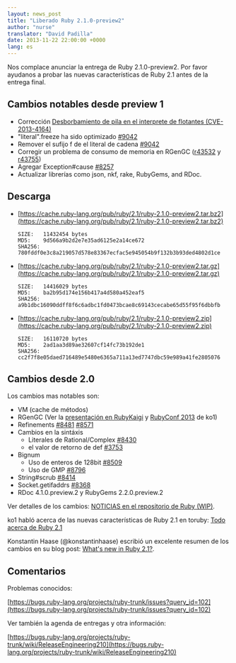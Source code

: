 ```yaml
---
layout: news_post
title: "Liberado Ruby 2.1.0-preview2"
author: "nurse"
translator: "David Padilla"
date: 2013-11-22 22:00:00 +0000
lang: es
---
```


Nos complace anunciar la entrega de Ruby 2.1.0-preview2.
Por favor ayudanos a probar las nuevas características de Ruby 2.1 antes de
la entrega final.

## Cambios notables desde preview 1

* Corrección [Desborbamiento de pila en el interprete de flotantes (CVE-2013-4164)](https://www.ruby-lang.org/es/news/2013/11/22/heap-overflow-in-floating-point-parsing-cve-2013-4164/)
* "literal".freeze ha sido optimizado [#9042](https://bugs.ruby-lang.org/issues/9042)
* Remover el sufijo f de el literal de cadena [#9042](https://bugs.ruby-lang.org/issues/9042)
* Corregir un problema de consumo de memoria en RGenGC ([r43532](https://svn.ruby-lang.org/cgi-bin/viewvc.cgi?view=rev&revision=43532) y [r43755](https://svn.ruby-lang.org/cgi-bin/viewvc.cgi?view=rev&revision=43755))
* Agregar Exception#cause [#8257](https://bugs.ruby-lang.org/issues/8257)
* Actualizar librerías como json, nkf, rake, RubyGems, and RDoc.

## Descarga

* [https://cache.ruby-lang.org/pub/ruby/2.1/ruby-2.1.0-preview2.tar.bz2](https://cache.ruby-lang.org/pub/ruby/2.1/ruby-2.1.0-preview2.tar.bz2)

      SIZE:   11432454 bytes
      MD5:    9d566a9b2d2e7e35ad6125e2a14ce672
      SHA256: 780fddf0e3c8a219057d578e83367ecfac5e945054b9f132b3b93ded4802d1ce

* [https://cache.ruby-lang.org/pub/ruby/2.1/ruby-2.1.0-preview2.tar.gz](https://cache.ruby-lang.org/pub/ruby/2.1/ruby-2.1.0-preview2.tar.gz)

      SIZE:   14416029 bytes
      MD5:    ba2b95d174e156b417a4d580a452eaf5
      SHA256: a9b1dbc16090ddff8f6c6adbc1fd0473bcae8c69143cecabe65d55f95f6dbbfb

* [https://cache.ruby-lang.org/pub/ruby/2.1/ruby-2.1.0-preview2.zip](https://cache.ruby-lang.org/pub/ruby/2.1/ruby-2.1.0-preview2.zip)

      SIZE:   16110720 bytes
      MD5:    2ad1aa3d89ae32607cf14fc73b192de1
      SHA256: cc2f7f8e05daed716489e5480e6365a711a13ed7747dbc59e989a41fe2805076

## Cambios desde 2.0

Los cambios mas notables son:

* VM (cache de métodos)
* RGenGC (Ver la [presentación en RubyKaigi](http://rubykaigi.org/2013/talk/S73) y [RubyConf 2013](http://www.atdot.net/~ko1/activities/rubyconf2013-ko1_pub.pdf) de ko1)
* Refinements [#8481](https://bugs.ruby-lang.org/issues/8481) [#8571](https://bugs.ruby-lang.org/issues/8571)
* Cambios en la sintáxis
  * Literales de Rational/Complex [#8430](https://bugs.ruby-lang.org/issues/8430)
  * el valor de retorno de def [#3753](https://bugs.ruby-lang.org/issues/3753)
* Bignum
  * Uso de enteros de 128bit [#8509](https://bugs.ruby-lang.org/issues/8509)
  * Uso de GMP [#8796](https://bugs.ruby-lang.org/issues/8796)
* String#scrub [#8414](https://bugs.ruby-lang.org/issues/8414)
* Socket.getifaddrs [#8368](https://bugs.ruby-lang.org/issues/8368)
* RDoc 4.1.0.preview.2 y RubyGems 2.2.0.preview.2

Ver detalles de los cambios:
[NOTICIAS en el repositorio de Ruby (WIP)](https://github.com/ruby/ruby/blob/v2_1_0_preview2/NEWS).

ko1 habló acerca de las nuevas características de Ruby 2.1 en
toruby: [Todo acerca de Ruby 2.1](http://www.atdot.net/~ko1/activities/toruby05-ko1.pdf)

Konstantin Haase (@konstantinhaase) escribió un excelente resumen de los
cambios en su blog post: [What's new in Ruby 2.1?](http://rkh.im/ruby-2.1).

## Comentarios

Problemas conocidos:

[https://bugs.ruby-lang.org/projects/ruby-trunk/issues?query_id=102](https://bugs.ruby-lang.org/projects/ruby-trunk/issues?query_id=102)

Ver también la agenda de entregas y otra información:

[https://bugs.ruby-lang.org/projects/ruby-trunk/wiki/ReleaseEngineering210](https://bugs.ruby-lang.org/projects/ruby-trunk/wiki/ReleaseEngineering210)

